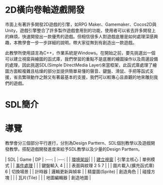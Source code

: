 # 2D橫向卷軸遊戲開發
市面上有著許多開發2D遊戲的引擎，如RPG Maker、Gamemaker、Cocos2D與Unity，遊戲引擎整合了許多製作遊戲會用到的功能，使用者可以省去許多開發上的麻煩，快速開發出一款優秀的遊戲。但相信很多人對遊戲底層是如何處理深感興趣，本教學會一步一步詳細的說明，帶大家從無到有創造出一款遊戲。

此教學所使用語言為C++，作業系統是Windows。在開始之前，要先挑選出一個可以建立視窗與繪圖的函式庫，我們學習的重點不是底層的繪圖操作以及周邊設備的處理，因此挑選SDL(Simple DirectMedia Layer)來當框架，此函式庫處理了繪圖方面較複雜且枯燥的部分並提供簡單易懂的聲音、鍵盤、滑鼠、手把等函式支援，省去繁瑣動作之餘又有著最基本的支援，我們可以較專心且直觀的地來雕刻我們的遊戲。

# SDL簡介


# 導覽
教學會分三個部分平行進行，分別為Design Parttern、SDL個別教學以及遊戲開發教學。搭配遊戲開發進度來給予SDL教學以及少量的Design Parttern。  

| SDL | Game | DP
| :---: | :---: |
| [環境架設](https://github.com/haha4ni/tututu/blob/main/000%20-%20%E4%BA%8B%E5%89%8D%E6%BA%96%E5%82%99.md])|  |
| [建立視窗](https://github.com/haha4ni/tututu/blob/main/001%20-%20%E5%BB%BA%E7%AB%8B%E8%A6%96%E7%AA%97.md) | 引擎主核心 | 單例模式 |
| [事件處理](https://github.com/haha4ni/tututu/blob/main/002%20-%20%E8%99%95%E7%90%86%E4%BA%8B%E4%BB%B6.md) |  |
| 鍵盤輸入 4 |  |
| 表面與紋理 2 5 7 |  |
| 圖片載入(擴充函式庫) 6 | 切換場景 |
| 計時器 | 邏輯更新與幀率 |
| 精靈圖(Sprite) | 創造角色 |
| 碰撞方塊 |  |
| 瓦片(Tile) |  |
| 地圖編輯器 | 創造地圖 |
